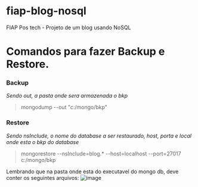 # fiap-blog-nosql
FIAP Pos tech - Projeto de um blog usando NoSQL

# Comandos para fazer Backup e Restore.

### Backup
*Sendo out, a pasta onde sera armazenada o bkp*
> mongodump --out "c:/mongo/bkp"


### Restore
*Sendo nsInclude, o nome do database a ser restaurado, host, porta e local onde esta o bkp do database*
> mongorestore --nsInclude=blog.* --host=localhost --port=27017 c:/mongo/bkp


Lembrando que na pasta onde esta do executavel do mongo db, deve conter os seguintes arquivos:
![image](https://github.com/Daniel-Nasciment/fiap-blog-nosql/assets/65513073/cae77620-e7be-4629-a0ca-3d076bbbe54a)
